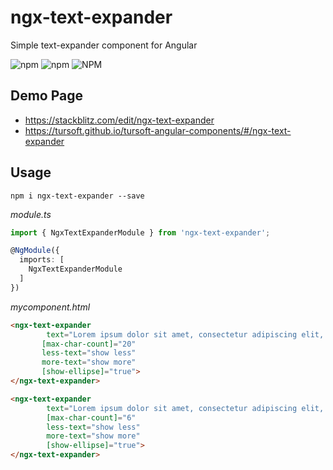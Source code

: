 # ngx-text-expander

Simple text-expander component for Angular

![npm](https://img.shields.io/npm/v/ngx-text-expander)
![npm](https://img.shields.io/npm/dt/ngx-text-expander)
![NPM](https://img.shields.io/npm/l/ngx-text-expander)

## Demo Page
* https://stackblitz.com/edit/ngx-text-expander
* https://tursoft.github.io/tursoft-angular-components/#/ngx-text-expander

## Usage

```
npm i ngx-text-expander --save
```

*module.ts*
```typescript
import { NgxTextExpanderModule } from 'ngx-text-expander';

@NgModule({
  imports: [    
    NgxTextExpanderModule
  ]
})
```

*mycomponent.html*
```html
<ngx-text-expander
        text="Lorem ipsum dolor sit amet, consectetur adipiscing elit, sed do eiusmod tempor incididunt ut labore et dolore magna aliqua. Ut enim ad minim veniam, quis nostrud exercitation ullamco laboris nisi ut aliquip ex ea commodo consequat. Duis aute irure dolor in reprehenderit in voluptate velit esse cillum dolore eu fugiat nulla pariatur. Excepteur sint occaecat cupidatat non proident, sunt in culpa qui officia deserunt mollit anim id est laborum."
       [max-char-count]="20"
       less-text="show less"
       more-text="show more"
       [show-ellipse]="true">
</ngx-text-expander>
```

```html
<ngx-text-expander
        text="Lorem ipsum dolor sit amet, consectetur adipiscing elit, sed do eiusmod tempor incididunt ut labore et dolore magna aliqua. Ut enim ad minim veniam, quis nostrud exercitation ullamco laboris nisi ut aliquip ex ea commodo consequat. Duis aute irure dolor in reprehenderit in voluptate velit esse cillum dolore eu fugiat nulla pariatur. Excepteur sint occaecat cupidatat non proident, sunt in culpa qui officia deserunt mollit anim id est laborum."
        [max-char-count]="6"
        less-text="show less"
        more-text="show more"
        [show-ellipse]="true">
</ngx-text-expander>
```
